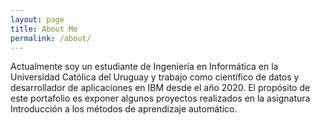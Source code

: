 ```yaml
---
layout: page
title: About Me
permalink: /about/
---
```


Actualmente soy un estudiante de Ingeniería en Informática en la Universidad Católica del Uruguay y trabajo como científico de datos y desarrollador de aplicaciones en IBM desde el año 2020. El propósito de este portafolio es exponer algunos proyectos realizados en la asignatura Introducción a los métodos de aprendizaje automático.

